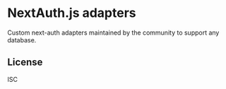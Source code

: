 # NextAuth.js adapters
Custom next-auth adapters maintained by the community to support any database.


## License
ISC

